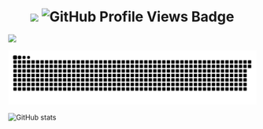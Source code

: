 <h1 align="center">
    <img src="https://readme-typing-svg.herokuapp.com/?font=Fira+Code&size=40&color=AE82CE&center=true&vCenter=true&width=500&height=70&duration=3000&lines=Hi+There!+👋;+I'm+BaoBiBo!;" />
    <img src="https://komarev.com/ghpvc/?username=ngbao245&style=for-the-badge&base=1000&color=AE82CE" alt="GitHub Profile Views Badge">

</h1>

![](https://komarev.com/ghpvc/?username=ngbao245&style=for-the-badge&base=1000&color=AE82CE)

![snake gif](https://github.com/ngbao245/ngbao245/blob/output/github-contribution-grid-snake-dark.svg)

![GitHub stats](https://github-readme-stats.vercel.app/api?username=ngbao245&theme=material-palenight&show_icons=true)
